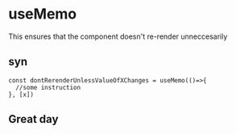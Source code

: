 # useMemo

This ensures that the component doesn't re-render unneccesarily

## syn

```
const dontRerenderUnlessValueOfXChanges = useMemo(()=>{
  //some instruction
}, [x])
```

## Great day